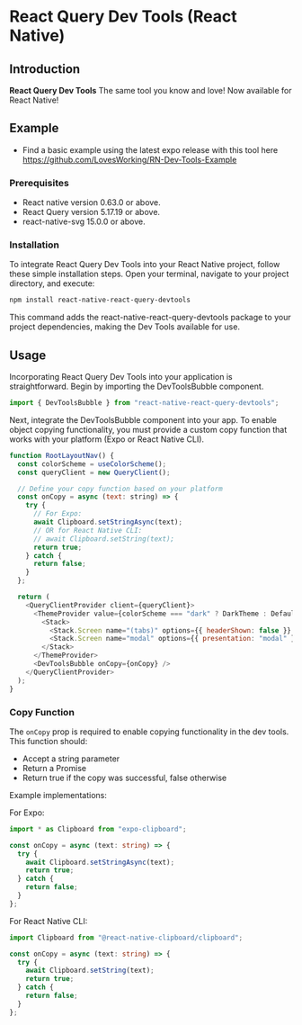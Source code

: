 # React Query Dev Tools (React Native)

## Introduction

**React Query Dev Tools** The same tool you know and love! Now available for React Native!

## Example

- Find a basic example using the latest expo release with this tool here https://github.com/LovesWorking/RN-Dev-Tools-Example

### Prerequisites

- React native version 0.63.0 or above.
- React Query version 5.17.19 or above.
- react-native-svg 15.0.0 or above.

### Installation

To integrate React Query Dev Tools into your React Native project, follow these simple installation steps. Open your terminal, navigate to your project directory, and execute:

```bash
npm install react-native-react-query-devtools
```

This command adds the react-native-react-query-devtools package to your project dependencies, making the Dev Tools available for use.

## Usage

Incorporating React Query Dev Tools into your application is straightforward. Begin by importing the DevToolsBubble component.

```javascript
import { DevToolsBubble } from "react-native-react-query-devtools";
```

Next, integrate the DevToolsBubble component into your app. To enable object copying functionality, you must provide a custom copy function that works with your platform (Expo or React Native CLI).

```javascript
function RootLayoutNav() {
  const colorScheme = useColorScheme();
  const queryClient = new QueryClient();

  // Define your copy function based on your platform
  const onCopy = async (text: string) => {
    try {
      // For Expo:
      await Clipboard.setStringAsync(text);
      // OR for React Native CLI:
      // await Clipboard.setString(text);
      return true;
    } catch {
      return false;
    }
  };

  return (
    <QueryClientProvider client={queryClient}>
      <ThemeProvider value={colorScheme === "dark" ? DarkTheme : DefaultTheme}>
        <Stack>
          <Stack.Screen name="(tabs)" options={{ headerShown: false }} />
          <Stack.Screen name="modal" options={{ presentation: "modal" }} />
        </Stack>
      </ThemeProvider>
      <DevToolsBubble onCopy={onCopy} />
    </QueryClientProvider>
  );
}
```

### Copy Function

The `onCopy` prop is required to enable copying functionality in the dev tools. This function should:

- Accept a string parameter
- Return a Promise<boolean>
- Return true if the copy was successful, false otherwise

Example implementations:

For Expo:

```typescript
import * as Clipboard from "expo-clipboard";

const onCopy = async (text: string) => {
  try {
    await Clipboard.setStringAsync(text);
    return true;
  } catch {
    return false;
  }
};
```

For React Native CLI:

```typescript
import Clipboard from "@react-native-clipboard/clipboard";

const onCopy = async (text: string) => {
  try {
    await Clipboard.setString(text);
    return true;
  } catch {
    return false;
  }
};
```
